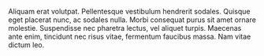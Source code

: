 Aliquam erat volutpat. Pellentesque vestibulum hendrerit sodales. Quisque eget placerat nunc, ac sodales nulla. Morbi consequat purus sit amet ornare molestie. Suspendisse nec pharetra lectus, vel aliquet turpis. Maecenas ante enim, tincidunt nec risus vitae, fermentum faucibus massa. Nam vitae dictum leo.